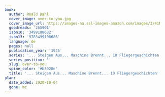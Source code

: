 ```yaml
---
book:
  author: Roald Dahl
  cover_image: over-to-you.jpg
  cover_image_url: https://images-na.ssl-images-amazon.com/images/I/41NDK48VYJL._SX301_BO1,204,203,200_.jpg
  goodreads: '265901'
  isbn10: '3499108682'
  isbn13: '9783499108686'
  language: de
  pages: null
  publication_year: '1945'
  series: '... Steigen Aus... Maschine Brennt... 10 Fliegergeschichten'
  series_position: ''
  slug: over-to-you
  spine_color: '#b3928e'
  title: '... Steigen Aus... Maschine Brennt... 10 Fliegergeschichten'
plan:
  date_added: 2020-10-04
  gone: mc
---
```

